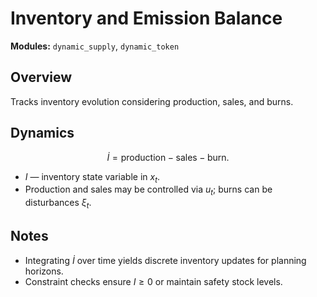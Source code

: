 # Inventory and Emission Balance

**Modules:** `dynamic_supply`, `dynamic_token`

## Overview

Tracks inventory evolution considering production, sales, and burns.

## Dynamics

$$\dot{I} = \text{production} - \text{sales} - \text{burn}.$$

- $I$ — inventory state variable in $x_t$.
- Production and sales may be controlled via $u_t$; burns can be disturbances
  $\xi_t$.

## Notes

- Integrating $\dot{I}$ over time yields discrete inventory updates for planning
  horizons.
- Constraint checks ensure $I \ge 0$ or maintain safety stock levels.

